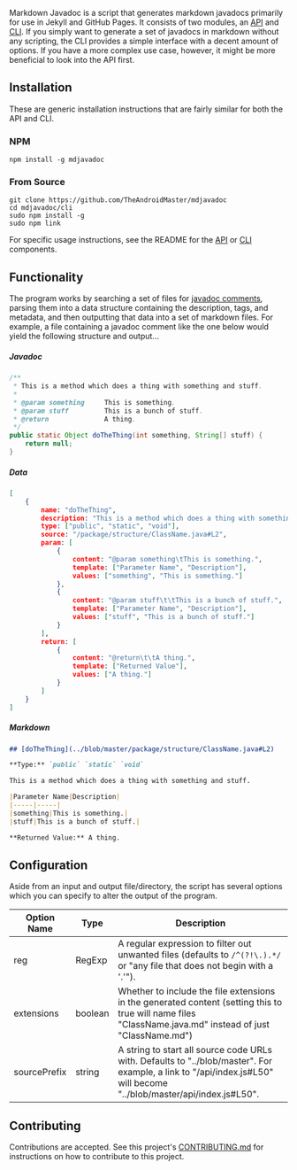 Markdown Javadoc is a script that generates markdown javadocs primarily for use in Jekyll and GitHub Pages. It consists of two modules, an [API](./api/README.md) and [CLI](./cli/README.md). If you simply want to generate a set of javadocs in markdown without any scripting, the CLI provides a simple interface with a decent amount of options. If you have a more complex use case, however, it might be more beneficial to look into the API first.

## Installation

These are generic installation instructions that are fairly similar for both the API and CLI. 

### NPM

```shell
npm install -g mdjavadoc
```

### From Source

```shell
git clone https://github.com/TheAndroidMaster/mdjavadoc
cd mdjavadoc/cli
sudo npm install -g
sudo npm link
```

For specific usage instructions, see the README for the [API](./api/README.md) or [CLI](./cli/README.md) components.

## Functionality

The program works by searching a set of files for [javadoc comments](https://www.oracle.com/technetwork/java/javase/documentation/index-137868.html), parsing them into a data structure containing the description, tags, and metadata, and then outputting that data into a set of markdown files. For example, a file containing a javadoc comment like the one below would yield the following structure and output...

##### Javadoc

```java
/**
 * This is a method which does a thing with something and stuff.
 * 
 * @param something		This is something.
 * @param stuff			This is a bunch of stuff.
 * @return				A thing.
 */
public static Object doTheThing(int something, String[] stuff) {
	return null;
}
```

##### Data

```json
[
	{
		name: "doTheThing",
		description: "This is a method which does a thing with something and stuff.",
		type: ["public", "static", "void"],
		source: "/package/structure/ClassName.java#L2",
		param: [
			{
				content: "@param something\tThis is something.",
				template: ["Parameter Name", "Description"],
				values: ["something", "This is something."]
			},
			{
				content: "@param stuff\t\tThis is a bunch of stuff.",
				template: ["Parameter Name", "Description"],
				values: ["stuff", "This is a bunch of stuff."]
			}
		],
		return: [
			{
				content: "@return\t\tA thing.",
				template: ["Returned Value"],
				values: ["A thing."]
			}
		]
	}
]
```

##### Markdown

```md
## [doTheThing](../blob/master/package/structure/ClassName.java#L2)

**Type:** `public` `static` `void`

This is a method which does a thing with something and stuff.

|Parameter Name|Description|
|-----|-----|
|something|This is something.|
|stuff|This is a bunch of stuff.|

**Returned Value:** A thing.
```

## Configuration

Aside from an input and output file/directory, the script has several options which you can specify to alter the output of the program.

| Option Name  | Type    | Description |
|--------------|---------|-------------|
| reg          | RegExp  | A regular expression to filter out unwanted files (defaults to `/^(?!\.).*/` or "any file that does not begin with a '.'"). |
| extensions   | boolean | Whether to include the file extensions in the generated content (setting this to true will name files "ClassName.java.md" instead of just "ClassName.md") |
| sourcePrefix | string  | A string to start all source code URLs with. Defaults to "../blob/master". For example, a link to "/api/index.js#L50" will become "../blob/master/api/index.js#L50". |

## Contributing

Contributions are accepted. See this project's [CONTRIBUTING.md](./.github/CONTRIBUTING.md) for instructions on how to contribute to this project.
